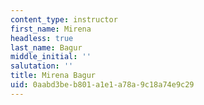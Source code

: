 ```yaml
---
content_type: instructor
first_name: Mirena
headless: true
last_name: Bagur
middle_initial: ''
salutation: ''
title: Mirena Bagur
uid: 0aabd3be-b801-a1e1-a78a-9c18a74e9c29
---
```

